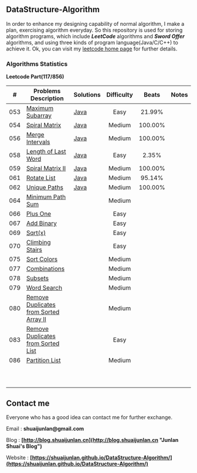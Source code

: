## DataStructure-Algorithm

In order to enhance my designing capability of normal algorithm, I make a plan, exercising algorithm everyday. So this repository is used for storing algorithm programs, which include ___LeetCode___ algorithms and ___Sword Offer___ algorithms, and using three kinds of program language(Java/C/C++) to achieve it. Ok, you can visit my [leetcode home page](https://leetcode.com/shuaijunlan/ "leetcode home page") for further details.
### Algorithms Statistics

**Leetcode Part(117/856)**

|  #   | Problems Description                                         | Solutions                                                    | Difficulty |  Beats  | Notes |
| :--: | ------------------------------------------------------------ | ------------------------------------------------------------ | :--------: | :-----: | ----- |
| 053  | [Maximum Subarray](https://leetcode.com/problems/maximum-subarray/description/) | [Java](https://github.com/shuaijunlan/DataStructure-Algorithm/blob/master/Leetcode/Java/%24053/Solution.java) |    Easy    | 21.99%  |       |
| 054  | [Spiral Matrix](https://leetcode.com/problems/spiral-matrix/description/) | [Java](https://github.com/shuaijunlan/DataStructure-Algorithm/blob/master/Leetcode/Java/%24054/Solution.java) |   Medium   | 100.00% |       |
| 056  | [Merge Intervals](https://leetcode.com/problems/merge-intervals/description/) | [Java](https://github.com/shuaijunlan/DataStructure-Algorithm/blob/master/Leetcode/Java/%24056/Solution.java) |   Medium   | 100.00% |       |
| 058  | [Length of Last Word](https://leetcode.com/problems/length-of-last-word/description/) | [Java](https://github.com/shuaijunlan/DataStructure-Algorithm/blob/master/Leetcode/Java/%24058/Solution.java) |    Easy    |  2.35%  |       |
| 059  | [Spiral Matrix II](https://leetcode.com/problems/spiral-matrix-ii) | [Java](https://github.com/shuaijunlan/DataStructure-Algorithm/blob/master/Leetcode/Java/%24059/Solution.java) |   Medium   | 100.00% |       |
| 061  | [Rotate List](https://leetcode.com/problems/rotate-list)     | [Java](https://github.com/shuaijunlan/DataStructure-Algorithm/blob/master/Leetcode/Java/%24061/Solution.java) |   Medium   | 95.14%  |       |
| 062  | [Unique Paths](https://leetcode.com/problems/unique-paths)   | [Java](https://github.com/shuaijunlan/DataStructure-Algorithm/blob/master/Leetcode/Java/%24062/Solution.java) |   Medium   | 100.00% |       |
| 064  | [Minimum Path Sum](https://leetcode.com/problems/minimum-path-sum) |                                                              |   Medium   |         |       |
| 066  | [Plus One](https://leetcode.com/problems/plus-one)           |                                                              |    Easy    |         |       |
| 067  | [Add Binary](https://leetcode.com/problems/add-binary)       |                                                              |    Easy    |         |       |
| 069  | [Sqrt(x)](https://leetcode.com/problems/sqrtx)               |                                                              |    Easy    |         |       |
| 070  | [Climbing Stairs](https://leetcode.com/problems/climbing-stairs) |                                                              |    Easy    |         |       |
| 075  | [Sort Colors](https://leetcode.com/problems/sort-colors)     |                                                              |   Medium   |         |       |
| 077  | [Combinations](https://leetcode.com/problems/combinations)   |                                                              |   Medium   |         |       |
| 078  | [ Subsets](https://leetcode.com/problems/subsets)            |                                                              |   Medium   |         |       |
| 079  | [Word Search](https://leetcode.com/problems/word-search)     |                                                              |   Medium   |         |       |
| 080  | [Remove Duplicates from Sorted Array II](https://leetcode.com/problems/remove-duplicates-from-sorted-array-ii) |                                                              |   Medium   |         |       |
| 083  | [Remove Duplicates from Sorted List](https://leetcode.com/problems/remove-duplicates-from-sorted-list) |                                                              |    Easy    |         |       |
| 086  | [Partition List](https://leetcode.com/problems/partition-list) |                                                              |   Medium   |         |       |
|      |                                                              |                                                              |            |         |       |
|      |                                                              |                                                              |            |         |       |
|      |                                                              |                                                              |            |         |       |
|      |                                                              |                                                              |            |         |       |
|      |                                                              |                                                              |            |         |       |
|      |                                                              |                                                              |            |         |       |
|      |                                                              |                                                              |            |         |       |
|      |                                                              |                                                              |            |         |       |
|      |                                                              |                                                              |            |         |       |
|      |                                                              |                                                              |            |         |       |


## Contact me
Everyone who has a good idea can contact me for further exchange.

Email : __shuaijunlan@gmail.com__ 

Blog : __[http://blog.shuaijunlan.cn](http://blog.shuaijunlan.cn "Junlan Shuai's Blog")__

Website : __[https://shuaijunlan.github.io/DataStructure-Algorithm/](https://shuaijunlan.github.io/DataStructure-Algorithm/)__